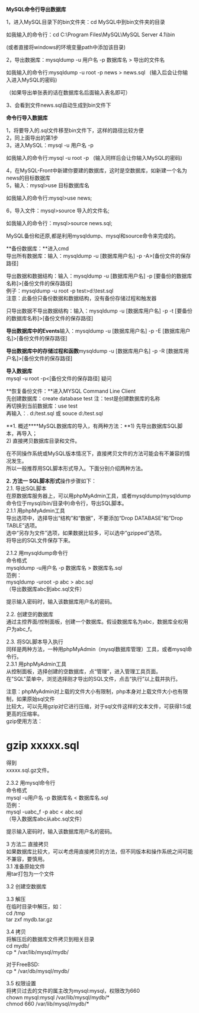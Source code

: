 **MySQL命令行导出数据库**

1，进入MySQL目录下的bin文件夹：cd MySQL中到bin文件夹的目录

如我输入的命令行：cd C:\Program Files\MySQL\MySQL Server 4.1\bin

(或者直接将windows的环境变量path中添加该目录)

2，导出数据库：mysqldump -u 用户名 -p 数据库名 > 导出的文件名

如我输入的命令行:mysqldump -u root -p news > news.sql   (输入后会让你输入进入MySQL的密码)

（如果导出单张表的话在数据库名后面输入表名即可）

3、会看到文件news.sql自动生成到bin文件下 

**命令行导入数据库**

1，将要导入的.sql文件移至bin文件下，这样的路径比较方便  
2，同上面导出的第1步  
3，进入MySQL：mysql -u 用户名 -p

如我输入的命令行:mysql -u root -p   (输入同样后会让你输入MySQL的密码)

4，在MySQL-Front中新建你要建的数据库，这时是空数据库，如新建一个名为news的目标数据库  
5，输入：mysql>use 目标数据库名

如我输入的命令行:mysql>use news;

6，导入文件：mysql>source 导入的文件名;

如我输入的命令行：mysql>source news.sql;

MySQL备份和还原,都是利用mysqldump、mysql和source命令来完成的。

**备份数据库：**进入cmd  
导出所有数据库：输入：mysqldump -u [数据库用户名] -p -A>[备份文件的保存路径]  
  
导出数据和数据结构：输入：mysqldump -u [数据库用户名] -p [要备份的数据库名称]>[备份文件的保存路径]  
例子：mysqldump -u root -p test>d:\test.sql  
注意：此备份只备份数据和数据结构，没有备份存储过程和触发器  
  
只导出数据不导出数据结构：输入：mysqldump -u [数据库用户名] -p -t [要备份的数据库名称]>[备份文件的保存路径]  
  
**导出数据库中的Events**输入：mysqldump -u [数据库用户名] -p -E [数据库用户名]>[备份文件的保存路径]  
  
**导出数据库中的存储过程和函数**mysqldump -u [数据库用户名] -p -R [数据库用户名]>[备份文件的保存路径]  
  
**导入数据库**   
mysql -u root -p<[备份文件的保存路径] 疑问  
  
**恢复备份文件：**进入MYSQL Command Line Client  
先创建数据库：create database test 注：test是创建数据库的名称  
再切换到当前数据库：use test  
再输入：\. d:/test.sql 或 souce d:/test.sql  
  
**1. 概述****MySQL数据库的导入，有两种方法：**1) 先导出数据库SQL脚本，再导入；  
2) 直接拷贝数据库目录和文件。  
  
在不同操作系统或MySQL版本情况下，直接拷贝文件的方法可能会有不兼容的情况发生。  
所以一般推荐用SQL脚本形式导入。下面分别介绍两种方法。  
  
**2. 方法一 SQL脚本形式**操作步骤如下：  
2.1. 导出SQL脚本  
在原数据库服务器上，可以用phpMyAdmin工具，或者mysqldump(mysqldump命令位于mysql/bin/目录中)命令行，导出SQL脚本。  
2.1.1 用phpMyAdmin工具  
导出选项中，选择导出“结构”和“数据”，不要添加“Drop DATABASE”和“Drop TABLE”选项。  
选中“另存为文件”选项，如果数据比较多，可以选中“gzipped”选项。  
将导出的SQL文件保存下来。  
  
2.1.2 用mysqldump命令行  
命令格式  
mysqldump -u用户名 -p 数据库名 > 数据库名.sql  
范例：  
mysqldump -uroot -p abc > abc.sql  
（导出数据库abc到abc.sql文件）  
  
提示输入密码时，输入该数据库用户名的密码。  
  
2.2. 创建空的数据库  
通过主控界面/控制面板，创建一个数据库。假设数据库名为abc，数据库全权用户为abc_f。  
  
2.3. 将SQL脚本导入执行  
同样是两种方法，一种用phpMyAdmin（mysql数据库管理）工具，或者mysql命令行。  
2.3.1 用phpMyAdmin工具  
从控制面板，选择创建的空数据库，点“管理”，进入管理工具页面。  
在"SQL"菜单中，浏览选择刚才导出的SQL文件，点击“执行”以上载并执行。  
  
注意：phpMyAdmin对上载的文件大小有限制，php本身对上载文件大小也有限制，如果原始sql文件  
比较大，可以先用gzip对它进行压缩，对于sql文件这样的文本文件，可获得1:5或更高的压缩率。  
gzip使用方法：  
# gzip xxxxx.sql  
得到  
xxxxx.sql.gz文件。  
  
2.3.2 用mysql命令行  
命令格式  
mysql -u用户名 -p 数据库名 < 数据库名.sql  
范例：  
mysql -uabc_f -p abc < abc.sql  
（导入数据库abc从abc.sql文件）  
  
提示输入密码时，输入该数据库用户名的密码。  
  
3 方法二 直接拷贝  
如果数据库比较大，可以考虑用直接拷贝的方法，但不同版本和操作系统之间可能不兼容，要慎用。  
3.1 准备原始文件  
用tar打包为一个文件  
  
3.2 创建空数据库  
  
3.3 解压  
在临时目录中解压，如：  
cd /tmp  
tar zxf mydb.tar.gz  
  
3.4 拷贝  
将解压后的数据库文件拷贝到相关目录  
cd mydb/  
cp * /var/lib/mysql/mydb/  
  
对于FreeBSD:  
cp * /var/db/mysql/mydb/  
  
3.5 权限设置  
将拷贝过去的文件的属主改为mysql:mysql，权限改为660  
chown mysql:mysql /var/lib/mysql/mydb/*  
chmod 660 /var/lib/mysql/mydb/*